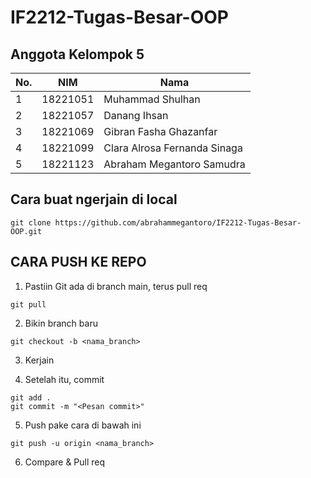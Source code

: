 # IF2212-Tugas-Besar-OOP

## Anggota Kelompok 5

| No. | NIM | Nama |
|-----|-----|------|
| 1 | 18221051 | Muhammad Shulhan |
| 2 | 18221057 | Danang Ihsan |
| 3 | 18221069 | Gibran Fasha Ghazanfar |
| 4 | 18221099 | Clara Alrosa Fernanda Sinaga |
| 5 | 18221123 | Abraham Megantoro Samudra |

## Cara buat ngerjain di local

```
git clone https://github.com/abrahammegantoro/IF2212-Tugas-Besar-OOP.git
```

## CARA PUSH KE REPO

1. Pastiin Git ada di branch main, terus pull req

```
git pull
```

2. Bikin branch baru

```
git checkout -b <nama_branch>
```

3. Kerjain

4. Setelah itu, commit

```
git add .
git commit -m "<Pesan commit>"
```

5. Push pake cara di bawah ini

```
git push -u origin <nama_branch>
```
6. Compare & Pull req

